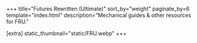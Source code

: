 +++
title="Futures Rewritten (Ultimate)"
sort_by="weight"
paginate_by=6
template="index.html"
description="Mechanical guides & other resources for FRU."

[extra]
static_thumbnail="static/FRU.webp"
+++

